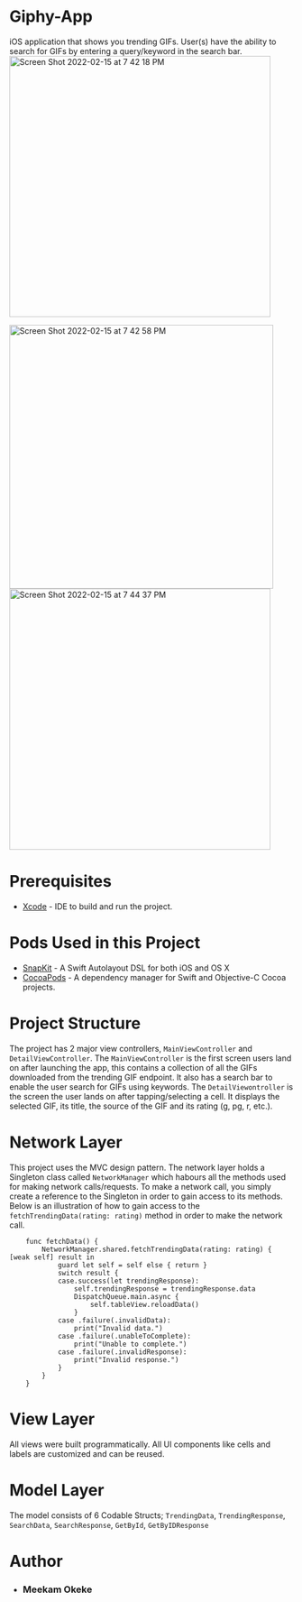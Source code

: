 # Giphy-App
iOS application that shows you trending GIFs. User(s) have the ability to search for GIFs by entering a query/keyword in the search bar.
<img width="463" alt="Screen Shot 2022-02-15 at 7 42 18 PM" src="https://user-images.githubusercontent.com/61053657/154180423-2e91e466-ed40-4086-b23f-ff36dd6c5ed7.png">

<img width="468" alt="Screen Shot 2022-02-15 at 7 42 58 PM" src="https://user-images.githubusercontent.com/61053657/154180449-b87a7bb7-a00b-408f-bef6-46653cd74a3b.png">

<img width="463" alt="Screen Shot 2022-02-15 at 7 44 37 PM" src="https://user-images.githubusercontent.com/61053657/154180466-29c863d8-173f-4e17-8fde-0e5fb8c36054.png">

# Prerequisites
- [Xcode](https://developer.apple.com/xcode/) - IDE to build and run the project.

# Pods Used in this Project
- [SnapKit](https://snapkit.io/docs/) - A Swift Autolayout DSL for both iOS and OS X
- [CocoaPods](https://cocoapods.org/) - A dependency manager for Swift and Objective-C Cocoa projects.

# Project Structure
The project has 2 major view controllers, `MainViewController` and `DetailViewController`. The `MainViewController` is the first screen users land on after launching the app, this contains a collection of all the GIFs downloaded from the trending GIF endpoint. It also has a search bar to enable the user search for GIFs using keywords.
The `DetailViewontroller` is the screen the user lands on after tapping/selecting a cell. It displays the selected GIF, its title, the source of the GIF and its rating (g, pg, r, etc.).

# Network Layer
This project uses the MVC design pattern.
The network layer holds a Singleton class called `NetworkManager` which habours all the methods used for making network calls/requests.
To make a network call, you simply create a reference to the Singleton in order to gain access to its methods. Below is an illustration of how to gain access to the `fetchTrendingData(rating: rating)` method in order to make the network call.

```
    func fetchData() {
        NetworkManager.shared.fetchTrendingData(rating: rating) { [weak self] result in
            guard let self = self else { return }
            switch result {
            case.success(let trendingResponse):
                self.trendingResponse = trendingResponse.data
                DispatchQueue.main.async {
                    self.tableView.reloadData()
                }
            case .failure(.invalidData):
                print("Invalid data.")
            case .failure(.unableToComplete):
                print("Unable to complete.")
            case .failure(.invalidResponse):
                print("Invalid response.")
            }
        }
    }
```

# View Layer
All views were built programmatically. All UI components like cells and labels are customized and can be reused.

# Model Layer
The model consists of 6 Codable Structs; `TrendingData`, `TrendingResponse`, `SearchData`, `SearchResponse`, `GetById`, `GetByIDResponse`

# Author
- ### Meekam Okeke

